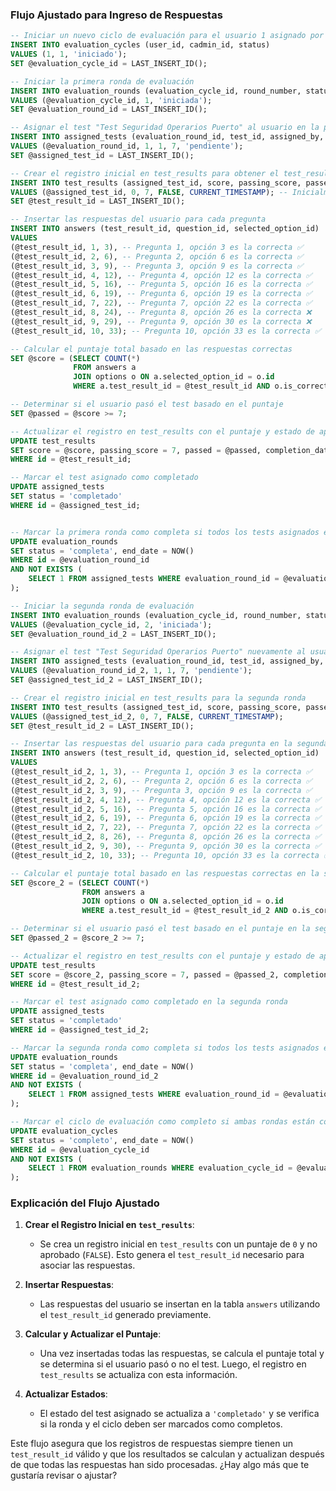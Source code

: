 ### **Flujo Ajustado para Ingreso de Respuestas**

```sql
-- Iniciar un nuevo ciclo de evaluación para el usuario 1 asignado por el cadmin 1
INSERT INTO evaluation_cycles (user_id, cadmin_id, status) 
VALUES (1, 1, 'iniciado');
SET @evaluation_cycle_id = LAST_INSERT_ID();

-- Iniciar la primera ronda de evaluación
INSERT INTO evaluation_rounds (evaluation_cycle_id, round_number, status) 
VALUES (@evaluation_cycle_id, 1, 'iniciada');
SET @evaluation_round_id = LAST_INSERT_ID();

-- Asignar el test "Test Seguridad Operarios Puerto" al usuario en la primera ronda
INSERT INTO assigned_tests (evaluation_round_id, test_id, assigned_by, passing_score, status) 
VALUES (@evaluation_round_id, 1, 1, 7, 'pendiente');
SET @assigned_test_id = LAST_INSERT_ID();

-- Crear el registro inicial en test_results para obtener el test_result_id
INSERT INTO test_results (assigned_test_id, score, passing_score, passed, completion_date)
VALUES (@assigned_test_id, 0, 7, FALSE, CURRENT_TIMESTAMP); -- Inicialmente se coloca un puntaje de 0 y no aprobado
SET @test_result_id = LAST_INSERT_ID();

-- Insertar las respuestas del usuario para cada pregunta
INSERT INTO answers (test_result_id, question_id, selected_option_id) 
VALUES 
(@test_result_id, 1, 3), -- Pregunta 1, opción 3 es la correcta ✅
(@test_result_id, 2, 6), -- Pregunta 2, opción 6 es la correcta ✅
(@test_result_id, 3, 9), -- Pregunta 3, opción 9 es la correcta ✅
(@test_result_id, 4, 12), -- Pregunta 4, opción 12 es la correcta ✅
(@test_result_id, 5, 16), -- Pregunta 5, opción 16 es la correcta ✅
(@test_result_id, 6, 19), -- Pregunta 6, opción 19 es la correcta ✅
(@test_result_id, 7, 22), -- Pregunta 7, opción 22 es la correcta ✅
(@test_result_id, 8, 24), -- Pregunta 8, opción 26 es la correcta ❌
(@test_result_id, 9, 29), -- Pregunta 9, opción 30 es la correcta ❌
(@test_result_id, 10, 33); -- Pregunta 10, opción 33 es la correcta ✅

-- Calcular el puntaje total basado en las respuestas correctas
SET @score = (SELECT COUNT(*)
              FROM answers a
              JOIN options o ON a.selected_option_id = o.id
              WHERE a.test_result_id = @test_result_id AND o.is_correct = TRUE);

-- Determinar si el usuario pasó el test basado en el puntaje
SET @passed = @score >= 7;

-- Actualizar el registro en test_results con el puntaje y estado de aprobación
UPDATE test_results
SET score = @score, passing_score = 7, passed = @passed, completion_date = NOW()
WHERE id = @test_result_id;

-- Marcar el test asignado como completado
UPDATE assigned_tests
SET status = 'completado'
WHERE id = @assigned_test_id;


-- Marcar la primera ronda como completa si todos los tests asignados están completados
UPDATE evaluation_rounds
SET status = 'completa', end_date = NOW()
WHERE id = @evaluation_round_id
AND NOT EXISTS (
    SELECT 1 FROM assigned_tests WHERE evaluation_round_id = @evaluation_round_id AND status <> 'completado'
);

-- Iniciar la segunda ronda de evaluación
INSERT INTO evaluation_rounds (evaluation_cycle_id, round_number, status) 
VALUES (@evaluation_cycle_id, 2, 'iniciada');
SET @evaluation_round_id_2 = LAST_INSERT_ID();

-- Asignar el test "Test Seguridad Operarios Puerto" nuevamente al usuario en la segunda ronda
INSERT INTO assigned_tests (evaluation_round_id, test_id, assigned_by, passing_score, status) 
VALUES (@evaluation_round_id_2, 1, 1, 7, 'pendiente');
SET @assigned_test_id_2 = LAST_INSERT_ID();

-- Crear el registro inicial en test_results para la segunda ronda
INSERT INTO test_results (assigned_test_id, score, passing_score, passed, completion_date)
VALUES (@assigned_test_id_2, 0, 7, FALSE, CURRENT_TIMESTAMP); 
SET @test_result_id_2 = LAST_INSERT_ID();

-- Insertar las respuestas del usuario para cada pregunta en la segunda ronda
INSERT INTO answers (test_result_id, question_id, selected_option_id) 
VALUES 
(@test_result_id_2, 1, 3), -- Pregunta 1, opción 3 es la correcta ✅
(@test_result_id_2, 2, 6), -- Pregunta 2, opción 6 es la correcta ✅
(@test_result_id_2, 3, 9), -- Pregunta 3, opción 9 es la correcta ✅
(@test_result_id_2, 4, 12), -- Pregunta 4, opción 12 es la correcta ✅
(@test_result_id_2, 5, 16), -- Pregunta 5, opción 16 es la correcta ✅
(@test_result_id_2, 6, 19), -- Pregunta 6, opción 19 es la correcta ✅
(@test_result_id_2, 7, 22), -- Pregunta 7, opción 22 es la correcta ✅
(@test_result_id_2, 8, 26), -- Pregunta 8, opción 26 es la correcta ✅
(@test_result_id_2, 9, 30), -- Pregunta 9, opción 30 es la correcta ✅
(@test_result_id_2, 10, 33); -- Pregunta 10, opción 33 es la correcta ✅

-- Calcular el puntaje total basado en las respuestas correctas en la segunda ronda
SET @score_2 = (SELECT COUNT(*)
                FROM answers a
                JOIN options o ON a.selected_option_id = o.id
                WHERE a.test_result_id = @test_result_id_2 AND o.is_correct = TRUE);

-- Determinar si el usuario pasó el test basado en el puntaje en la segunda ronda
SET @passed_2 = @score_2 >= 7;

-- Actualizar el registro en test_results con el puntaje y estado de aprobación para la segunda ronda
UPDATE test_results
SET score = @score_2, passing_score = 7, passed = @passed_2, completion_date = NOW()
WHERE id = @test_result_id_2;

-- Marcar el test asignado como completado en la segunda ronda
UPDATE assigned_tests
SET status = 'completado'
WHERE id = @assigned_test_id_2;

-- Marcar la segunda ronda como completa si todos los tests asignados están completados
UPDATE evaluation_rounds
SET status = 'completa', end_date = NOW()
WHERE id = @evaluation_round_id_2
AND NOT EXISTS (
    SELECT 1 FROM assigned_tests WHERE evaluation_round_id = @evaluation_round_id_2 AND status <> 'completado'
);

-- Marcar el ciclo de evaluación como completo si ambas rondas están completadas
UPDATE evaluation_cycles
SET status = 'completo', end_date = NOW()
WHERE id = @evaluation_cycle_id
AND NOT EXISTS (
    SELECT 1 FROM evaluation_rounds WHERE evaluation_cycle_id = @evaluation_cycle_id AND status <> 'completa'
);
```

### **Explicación del Flujo Ajustado**

1. **Crear el Registro Inicial en `test_results`**:
   - Se crea un registro inicial en `test_results` con un puntaje de `0` y no aprobado (`FALSE`). Esto genera el `test_result_id` necesario para asociar las respuestas.

2. **Insertar Respuestas**:
   - Las respuestas del usuario se insertan en la tabla `answers` utilizando el `test_result_id` generado previamente.

3. **Calcular y Actualizar el Puntaje**:
   - Una vez insertadas todas las respuestas, se calcula el puntaje total y se determina si el usuario pasó o no el test. Luego, el registro en `test_results` se actualiza con esta información.

4. **Actualizar Estados**:
   - El estado del test asignado se actualiza a `'completado'` y se verifica si la ronda y el ciclo deben ser marcados como completos.

Este flujo asegura que los registros de respuestas siempre tienen un `test_result_id` válido y que los resultados se calculan y actualizan después de que todas las respuestas han sido procesadas. ¿Hay algo más que te gustaría revisar o ajustar?